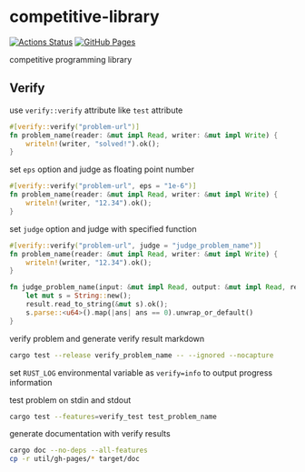 # competitive-library

[![Actions Status](https://github.com/to-omer/competitive-library/workflows/verify/badge.svg)](https://github.com/to-omer/competitive-library/actions)
[![GitHub Pages](https://img.shields.io/static/v1?label=GitHub+Pages&message=+&color=brightgreen&logo=github)](https://to-omer.github.io/competitive-library/)

competitive programming library

## Verify
use `verify::verify` attribute like `test` attribute
```rust
#[verify::verify("problem-url")]
fn problem_name(reader: &mut impl Read, writer: &mut impl Write) {
    writeln!(writer, "solved!").ok();
}
```

set `eps` option and judge as floating point number
```rust
#[verify::verify("problem-url", eps = "1e-6")]
fn problem_name(reader: &mut impl Read, writer: &mut impl Write) {
    writeln!(writer, "12.34").ok();
}
```

set `judge` option and judge with specified function
```rust
#[verify::verify("problem-url", judge = "judge_problem_name")]
fn problem_name(reader: &mut impl Read, writer: &mut impl Write) {
    writeln!(writer, "12.34").ok();
}

fn judge_problem_name(input: &mut impl Read, output: &mut impl Read, result: &mut impl Read) -> bool {
    let mut s = String::new();
    result.read_to_string(&mut s).ok();
    s.parse::<u64>().map(|ans| ans == 0).unwrap_or_default()
}
```

verify problem and generate verify result markdown
```sh
cargo test --release verify_problem_name -- --ignored --nocapture
```

set `RUST_LOG` environmental variable as `verify=info` to output progress information

test problem on stdin and stdout
```sh
cargo test --features=verify_test test_problem_name
```

generate documentation with verify results
```sh
cargo doc --no-deps --all-features
cp -r util/gh-pages/* target/doc
```
